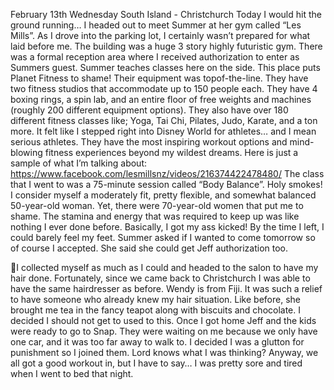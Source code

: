 February 13th Wednesday
South Island - Christchurch
Today I would hit the ground running… I headed out to meet Summer at
her gym called “Les Mills”. As I drove into the parking lot, I certainly wasn’t
prepared for what laid before me. The building was a huge 3 story highly
futuristic gym. There was a formal reception area where I received
authorization to enter as Summers guest. Summer teaches classes here on
the side. This place puts Planet Fitness to shame! Their equipment was topof-the-line. They have two fitness studios that accommodate up to 150
people each. They have 4 boxing rings, a spin lab, and an entire floor of
free weights and machines (roughly 200 different equipment options). They
also have over 180 different fitness classes like; Yoga, Tai Chi, Pilates, Judo,
Karate, and a ton more.
It felt like I stepped right into Disney World for athletes… and I mean serious
athletes. They have the most inspiring workout options and mind-blowing
fitness experiences beyond my wildest dreams. Here is just a sample of
what I’m talking about:
https://www.facebook.com/lesmillsnz/videos/216374422478480/
The class that I went to was a 75-minute session called “Body Balance”. Holy
smokes! I consider myself a moderately fit, pretty flexible, and somewhat
balanced 50-year-old woman. Yet, there were 70-year-old women that
put me to shame. The stamina and energy that was required to keep up
was like nothing I ever done before. Basically, I got my ass kicked! By the
time I left, I could barely feel my feet. Summer asked if I wanted to come
tomorrow so of course I accepted.
She said she could get Jeff
authorization too.

I collected myself as much as I could and headed to the salon to have my
hair done. Fortunately, since we came back to Christchurch I was able to
have the same hairdresser as before. Wendy is from Fiji. It was such a relief
to have someone who already knew my hair situation. Like before, she
brought me tea in the fancy teapot along with biscuits and chocolate. I
decided I should not get to used to this.
Once I got home Jeff and the kids were ready to go to Snap. They were
waiting on me because we only have one car, and it was too far away to
walk to. I decided I was a glutton for punishment so I joined them. Lord
knows what I was thinking? Anyway, we all got a good workout in, but I
have to say… I was pretty sore and tired when I went to bed that night.

